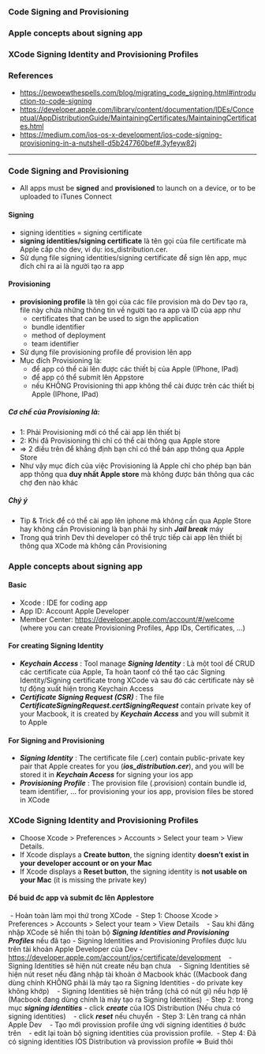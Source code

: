 ### Code Signing and Provisioning
### Apple concepts about signing app
### XCode Signing Identity and Provisioning Profiles
### References
  - https://pewpewthespells.com/blog/migrating_code_signing.html#introduction-to-code-signing
  - https://developer.apple.com/library/content/documentation/IDEs/Conceptual/AppDistributionGuide/MaintainingCertificates/MaintainingCertificates.html
  - https://medium.com/ios-os-x-development/ios-code-signing-provisioning-in-a-nutshell-d5b247760bef#.3yfeyw82j


-------------------------------------------

### Code Signing and Provisioning
  - All apps must be **signed** and **provisioned** to launch on a device, or to be uploaded to iTunes Connect

#### Signing
  - signing identities = signing certificate
  - **signing identities/signing certificate** là tên gọi của file certificate mà Apple cấp cho dev, ví dụ: ios_distribution.cer.
  - Sử dụng file signing identities/signing certificate để sign lên app, mục đích chỉ ra ai là người tạo ra app
  
#### Provisioning
  - **provisioning profile** là tên gọi của các file provision mà do Dev tạo ra, file này chứa những thông tin về người tạo ra app và ID của app như
     - certificates that can be used to sign the application
     - bundle identifier
     - method of deployment
     - team identifier
  - Sử dụng file provisioning profile để provision lên app
  - Mục đích Provisioning là:
    - để app có thể cài lên được các thiết bị của Apple (IPhone, IPad)
    - để app có thể submit lên Appstore
    - nếu KHÔNG Provisioning thì app không thể cài được trên các thiết bị Apple (IPhone, IPad)

##### Cơ chế của Provisioning là:
 - 1: Phải Provisioning mới có thể cài app lên thiết bị
 - 2: Khi đã Provisioning thì chỉ có thể cài thông qua Apple store
 - => 2 điều trên để khẳng định bạn chỉ có thể bán app thông qua Apple Store
 - Như vậy mục đích của việc Provisioning là Apple chỉ cho phép bạn bán app thông qua **duy nhất Apple store** mà không được bán thông qua các chợ đen nào khác
 
##### Chý ý
 - Tip & Trick để có thể cài app lên iphone mà không cần qua Apple Store hay không cần Provisioning là bạn phải hy sinh ***Jail break*** máy
 - Trong quá trình Dev thì developer có thể trực tiếp cài app lên thiết bị thông qua XCode mà không cần Provisioning
 
### Apple concepts about signing app
#### Basic
  - Xcode : IDE for coding app
  - App ID: Account Apple Developer
  - Member Center: https://developer.apple.com/account/#/welcome (where you can create Provisioning Profiles, App IDs, Certificates, ...)
  
#### For creating Signing Identity
  - ***Keychain Access*** : Tool manage ***Signing Identity*** : Là một tool để CRUD các certificate của Apple, Ta hoàn taonf có thể tạo các Signing Identity/Signing certificate trong XCode và sau đó các certificate này sẽ tự động xuất hiện trong Keychain Access
  - ***Certificate Signing Request (CSR)*** : The file ***CertificateSigningRequest.certSigningRequest*** contain private key of your Macbook, it is created by ***Keychain Access*** and you will submit it to Apple
  
#### For Signing and Provisioning
  - ***Signing Identity*** : The certificate file (.cer) contain public-private key pair that Apple creates for you (***ios_distribution.cer***), and you will be stored it in ***Keychain Access*** for signing your ios app
  - ***Provisioning Profile*** : The provision file (.provision) contain bundle id, team identifier, ... for provisioning your ios app, provision files be stored in XCode
  
### XCode Signing Identity and Provisioning Profiles
  - Choose Xcode > Preferences > Accounts > Select your team > View Details.
  - If Xcode displays a **Create button**, the signing identity **doesn’t exist in your developer account or on your Mac**
  - If Xcode displays a **Reset button**, the signing identity is **not usable on your Mac** (it is missing the private key)

#### Để buid đc app và submit đc lên Applestore
  - Hoàn toàn làm mọi thứ trong XCode
  - Step 1:  Choose Xcode > Preferences > Accounts > Select your team > View Details
    - Sau khi đăng nhập XCode sẽ hiển thị toàn bộ ***Signing Identities and Provisioning Profiles*** nếu đã tạo
    - Signing Identities and Provisioning Profiles được lưu trên tài khoản Apple Developer của Dev 
    - https://developer.apple.com/account/ios/certificate/development
    - Signing Identities sẽ hiện nút create nếu bạn chưa 
    - Signing Identities sẽ hiện nút reset nếu đăng nhập tài khoản ở Macbook khác ((Macbook đang dùng chính KHÔNG phải là máy tạo ra Signing Identities - do private key không khớp)
    - Signing Identities sẽ hiện trắng (chả có nút gì) nếu hợp lệ (Macbook đang dùng chính là máy tạo ra Signing Identities)
  - Step 2: trong mục ***signing identities*** 
    - click ***create*** của IOS Distribution (Nếu chưa có signing identities)
    - click ***reset*** nếu chuyển 
  - Step 3: Lên trang cá nhân Apple Dev
    - Tạo mới provission profile ứng với signing identities ở bước trên 
    - edit lại toàn bộ signing identities của provission profile.
  - Step 4: Đã có signing identities IOS Distribution và provission profile => Buid thôi
  
  
  
  
  
  
  
